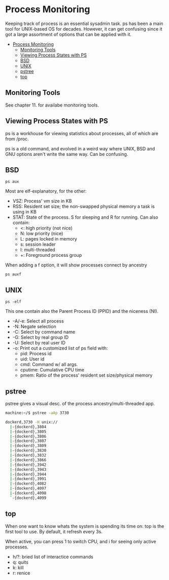 # Process Monitoring

Keeping track of process is an essential sysadmin task. ps has been a main tool for UNIX-based OS for decades. However, it can get confusing since it got a large assortment of options that can be applied with it.

- [Process Monitoring](#process-monitoring)
    - [Monitoring Tools](#monitoring-tools)
    - [Viewing Process States with PS](#viewing-process-states-with-ps)
    - [BSD](#bsd)
    - [UNIX](#unix)
    - [pstree](#pstree)
    - [top](#top)

## Monitoring Tools

See chapter 11. for availabe monitoring tools. 

## Viewing Process States with PS

ps is a workhouse for viewing statistics about processes, all of which are from /proc.

ps is a old command, and evolved in a weird way where UNIX, BSD and GNU options aren't write the same way. Can be confusing.

## BSD

`ps aux` 

Most are elf-explanatory, for the other:

* VSZ: Process' vm size in KB
* RSS: Resident set size; the non-swapped physical memory a task is using in KB
* STAT: State of the process. S for sleeping and R for running. Can also contain:
    * <: high priority (not nice)
    * N: low priority (nice)
    * L: pages locked in memory
    * s: session leader
    * l: multi-threaded
    * +: Foreground process group

When adding a f option, it will show processes connect by ancestry

`ps auxf`

## UNIX

`ps -elf`

This one contain also the Parent Process ID (PPID) and the niceness (NI).

* -A/-e: Select all process
* -N: Negate selection
* -C: Select by command name
* -G: Select by real group ID
* -U: Select by real user ID
* -o: Print out a customized list of ps field with:
    * pid: Process id
    * uid: User id
    * cmd: Command w/ all args.
    * cputime: Cumulative CPU time
    * pmem: Ratio of the process' resident set size/physical memory

## pstree

pstree gives a visual desc. of the process ancestry/multi-threaded app.

```bash
machine:~/$ pstree -aAp 3730

dockerd,3730 -H unix://
  |-{dockerd},3804
  |-{dockerd},3805
  |-{dockerd},3806
  |-{dockerd},3807
  |-{dockerd},3809
  |-{dockerd},3830
  |-{dockerd},3832
  |-{dockerd},3866
  |-{dockerd},3942
  |-{dockerd},3943
  |-{dockerd},3944
  |-{dockerd},3991
  |-{dockerd},4082
  |-{dockerd},4097
  |-{dockerd},4098
  `-{dockerd},4099
```

## top

When one want to know whats the system is spending its time on: top is the first tool to use. By default, it refresh every 3s.

When active, you can press 1 to switch CPU, and i for seeing only active processes.

* h/?: bried list of interactice commands
* q: quits
* k: kill
* r: renice